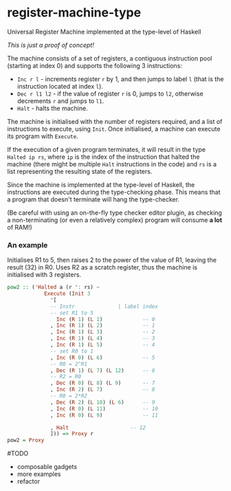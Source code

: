 # register-machine-type
Universal Register Machine implemented at the type-level of Haskell

_This is just a proof of concept!_

The machine consists of a set of registers, a contiguous instruction pool (starting at index 0)
and supports the following 3 instructions:
- `Inc r l`     - increments register `r` by 1, and then jumps to label `l` (that is the instruction located at index `l`).
- `Dec r l1 l2` - if the value of register `r` is 0, jumps to `l2`, otherwise decrements `r` and jumps to `l1`.
- `Halt`        - halts the machine.

The machine is initialised with the number of registers required, and a list of instructions to execute, using `Init`. Once initialised, a machine can execute its program with `Execute`.

If the execution of a given program terminates, it will result in the type `Halted ip rs`, where `ip` is the
index of the instruction that halted the machine (there might be multiple `Halt` instructions in the code)
and `rs` is a list representing the resulting state of the registers.

Since the machine is implemented at the type-level of Haskell, the instructions are executed during
the type-checking phase. This means that a program that doesn't terminate will hang the type-checker.

(Be careful with using an on-the-fly type checker editor plugin, as checking a 
non-terminating (or even a relatively complex) program will consume **a lot** of RAM!)

### An example
Initialises R1 to 5, then raises 2 to the power of the value of R1,
leaving the result (32) in R0. Uses R2 as a scratch register,
thus the machine is initialised with 3 registers.

```haskell
pow2 :: ('Halted a (r ': rs) ~
            Execute (Init 3
              '[
              -- Instr              | label index
              -- set R1 to 5
                Inc (R 1) (L 1)             -- 0
              , Inc (R 1) (L 2)             -- 1
              , Inc (R 1) (L 3)             -- 2
              , Inc (R 1) (L 4)             -- 3
              , Inc (R 1) (L 5)             -- 4
              -- set R0 to 1
              , Inc (R 0) (L 6)             -- 5
              -- R0 = 2^R1
              , Dec (R 1) (L 7) (L 12)      -- 6
              -- R2 = R0
              , Dec (R 0) (L 8) (L 9)       -- 7
              , Inc (R 2) (L 7)             -- 8
              -- R0 = 2*R2
              , Dec (R 2) (L 10) (L 6)      -- 9
              , Inc (R 0) (L 11)            -- 10
              , Inc (R 0) (L 9)             -- 11

              , Halt                    -- 12
              ])) => Proxy r
pow2 = Proxy


```

#TODO
- composable gadgets
- more examples
- refactor
